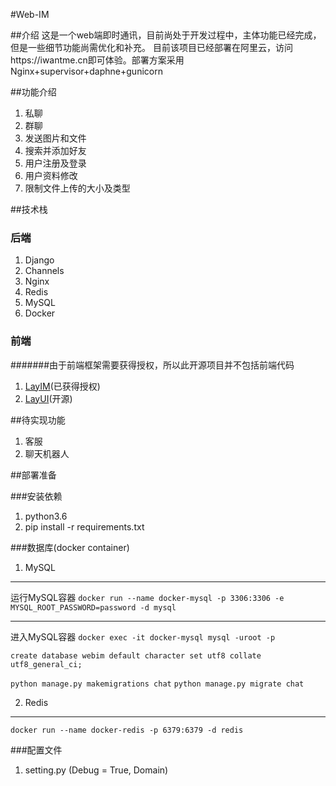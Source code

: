 #Web-IM

##介绍
这是一个web端即时通讯，目前尚处于开发过程中，主体功能已经完成，但是一些细节功能尚需优化和补充。
目前该项目已经部署在阿里云，访问https://iwantme.cn即可体验。部署方案采用Nginx+supervisor+daphne+gunicorn


##功能介绍

1. 私聊
2. 群聊
3. 发送图片和文件
4. 搜索并添加好友
5. 用户注册及登录
6. 用户资料修改
7. 限制文件上传的大小及类型

##技术栈

### 后端
1. Django
2. Channels
3. Nginx
4. Redis
5. MySQL
6. Docker

### 前端
#######由于前端框架需要获得授权，所以此开源项目并不包括前端代码
1. <a href="https://layim.layui.com/" target="_blank">LayIM</a>(已获得授权)
2. <a href="https://www.layui.com/" target="_blank">LayUI</a>(开源)


##待实现功能

1. 客服
2. 聊天机器人

##部署准备

###安装依赖
1. python3.6
2. pip install -r requirements.txt

###数据库(docker container)
1. MySQL
***
运行MySQL容器
`docker run --name docker-mysql -p 3306:3306 -e MYSQL_ROOT_PASSWORD=password -d mysql`
***
进入MySQL容器
`docker exec -it docker-mysql mysql -uroot -p`

`create database webim default character set utf8 collate utf8_general_ci;`

`python manage.py makemigrations chat`
`python manage.py migrate chat`

2. Redis
***
`docker run --name docker-redis -p 6379:6379 -d redis`

###配置文件
1. setting.py (Debug = True, Domain)